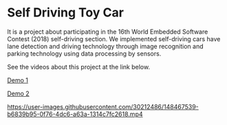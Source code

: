 # Self Driving Toy Car

It is a project about participating in the 16th World Embedded Software Contest (2018) self-driving section. We implemented self-driving cars have lane detection and driving technology through image recognition and parking technology using data processing by sensors.

See the videos about this project at the link below.

[Demo 1](https://www.youtube.com/watch?v=XQYJqiwuMlU)

[Demo 2](https://www.youtube.com/watch?v=RIyv3kTeAaM)

https://user-images.githubusercontent.com/30212486/148467539-b6839b95-0f76-4dc6-a63a-1314c7fc2618.mp4
